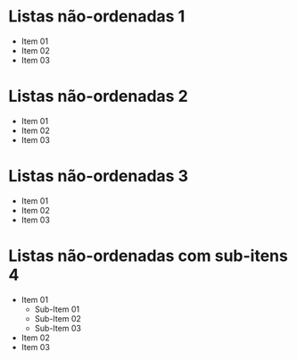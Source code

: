 # Listas não-ordenadas 1

* Item 01
* Item 02
* Item 03

# Listas não-ordenadas 2

- Item 01
- Item 02
- Item 03

# Listas não-ordenadas 3

+ Item 01
+ Item 02
+ Item 03

# Listas não-ordenadas com sub-itens 4

* Item 01
    * Sub-Item 01
    * Sub-Item 02
    * Sub-Item 03
* Item 02
* Item 03